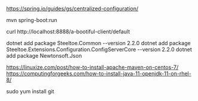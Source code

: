
https://spring.io/guides/gs/centralized-configuration/


mvn spring-boot:run

curl http://localhost:8888/a-bootiful-client/default



dotnet add package Steeltoe.Common --version 2.2.0
dotnet add package Steeltoe.Extensions.Configuration.ConfigServerCore --version 2.2.0
dotnet add package Newtonsoft.Json


https://linuxize.com/post/how-to-install-apache-maven-on-centos-7/
https://computingforgeeks.com/how-to-install-java-11-openjdk-11-on-rhel-8/


sudo yum install git
